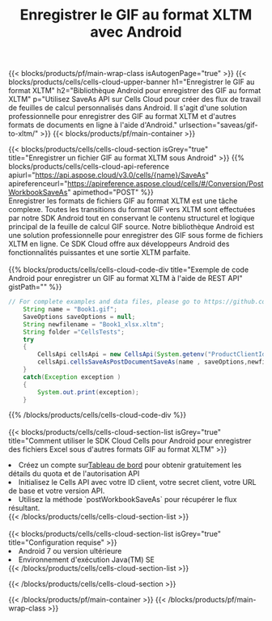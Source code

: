 ﻿---
title:  Enregistrer le GIF au format XLTM avec Android
description:  Utilisation du SDK Cloud Aspose.Cells pour Android pour enregistrer le fichier au format GIF au format XLTM.
---
{{< blocks/products/pf/main-wrap-class isAutogenPage="true" >}}
{{< blocks/products/cells/cells-cloud-upper-banner h1="Enregistrer le GIF au format XLTM" h2="Bibliothèque Android pour enregistrer des GIF au format XLTM" p="Utilisez SaveAs API sur Cells Cloud pour créer des flux de travail de feuilles de calcul personnalisés dans Android. Il s\'agit d\'une solution professionnelle pour enregistrer des GIF au format XLTM et d\'autres formats de documents en ligne à l\'aide d\'Android." urlsection="saveas/gif-to-xltm/" >}}
{{< blocks/products/pf/main-container >}}

{{< blocks/products/cells/cells-cloud-section isGrey="true" title="Enregistrer un fichier GIF au format XLTM sous Android" >}}
{{% blocks/products/cells/cells-cloud-api-reference apiurl="https://api.aspose.cloud/v3.0/cells/{name}/SaveAs" apireferenceurl="https://apireference.aspose.cloud/cells/#/Conversion/PostWorkbookSaveAs" apimethod="POST" %}}
<br/>
Enregistrer les formats de fichiers GIF au format XLTM est une tâche complexe. Toutes les transitions du format GIF vers XLTM sont effectuées par notre SDK Android tout en conservant le contenu structurel et logique principal de la feuille de calcul GIF source. Notre bibliothèque Android est une solution professionnelle pour enregistrer des GIF sous forme de fichiers XLTM en ligne. Ce SDK Cloud offre aux développeurs Android des fonctionnalités puissantes et une sortie XLTM parfaite.
<br/>
<br/>
{{% blocks/products/cells/cells-cloud-code-div title="Exemple de code Android pour enregistrer un GIF au format XLTM à l\'aide de REST API" gistPath="" %}}
  
```java
// For complete examples and data files, please go to https://github.com/aspose-cells-cloud/aspose-cells-cloud-android/
    String name = "Book1.gif";
    SaveOptions saveOptions = null;
    String newfilename = "Book1_xlsx.xltm";
    String folder ="CellsTests";
    try
    {
        CellsApi cellsApi = new CellsApi(System.getenv("ProductClientId"), System.getenv("ProductClientSecret"));
        cellsApi.cellsSaveAsPostDocumentSaveAs(name , saveOptions,newfilename,false,false,folder,null,null,null,true);                       
    }
    catch(Exception exception )
    {
        System.out.print(exception);
    }
```
  
{{% /blocks/products/cells/cells-cloud-code-div %}}
<br/>
<br/>
{{< blocks/products/cells/cells-cloud-section-list isGrey="true" title="Comment utiliser le SDK Cloud Cells pour Android pour enregistrer des fichiers Excel sous d\'autres formats GIF au format XLTM" >}}
<li> Créez un compte sur<a href="https://dashboard.aspose.cloud/">Tableau de bord</a> pour obtenir gratuitement les détails du quota et de l'autorisation API</li>
<li>Initialisez le Cells API avec votre ID client, votre secret client, votre URL de base et votre version API.</li>
<li>Utilisez la méthode `postWorkbookSaveAs` pour récupérer le flux résultant.</li>
{{< /blocks/products/cells/cells-cloud-section-list >}}
<br/>
<br/>
{{< blocks/products/cells/cells-cloud-section-list isGrey="true" title="Configuration requise" >}}
<li>Android 7 ou version ultérieure</li>
<li>Environnement d'exécution Java(TM) SE</li>
{{< /blocks/products/cells/cells-cloud-section-list >}}

{{< /blocks/products/cells/cells-cloud-section >}}

{{< /blocks/products/pf/main-container >}}
{{< /blocks/products/pf/main-wrap-class >}}
